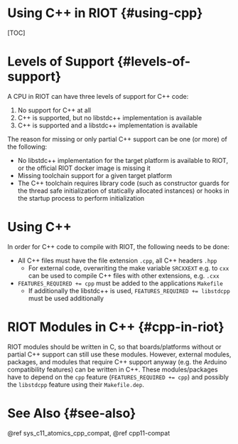 Using C++ in RIOT                                                  {#using-cpp}
=================

[TOC]

Levels of Support                                          {#levels-of-support}
=================

A CPU in RIOT can have three levels of support for C++ code:

1. No support for C++ at all
2. C++ is supported, but no libstdc++ implementation is available
3. C++ is supported and a libstdc++ implementation is available

The reason for missing or only partial C++ support can be one (or more) of
the following:

- No libstdc++ implementation for the target platform is available to RIOT, or
  the official RIOT docker image is missing it
- Missing toolchain support for a given target platform
- The C++ toolchain requires library code (such as constructor guards for the
  thread safe initialization of statically allocated instances) or hooks in
  the startup process to perform initialization

Using C++
=========

In order for C++ code to compile with RIOT, the following needs to be done:

- All C++ files must have the file extension `.cpp`, all C++ headers `.hpp`
    - For external code, overwriting the make variable `SRCXXEXT` e.g. to
      `cxx` can be used to compile C++ files with other extensions, e.g. `.cxx`
- `FEATURES_REQUIRED += cpp` must be added to the applications `Makefile`
    - If additionally the libstdc++ is used, `FEATURES_REQUIRED += libstdcpp`
      must be used additionally

RIOT Modules in C++                                              {#cpp-in-riot}
===================

RIOT modules should be written in C, so that boards/platforms without or partial
C++ support can still use these modules. However, external modules, packages,
and modules that require C++ support anyway (e.g. the Arduino compatibility
features) can be written in C++. These modules/packages have to depend on the
`cpp` feature (`FEATURES_REQUIRED += cpp`) and possibly the `libstdcpp`
feature using their `Makefile.dep`.

See Also                                                            {#see-also}
========

@ref sys_c11_atomics_cpp_compat, @ref cpp11-compat
